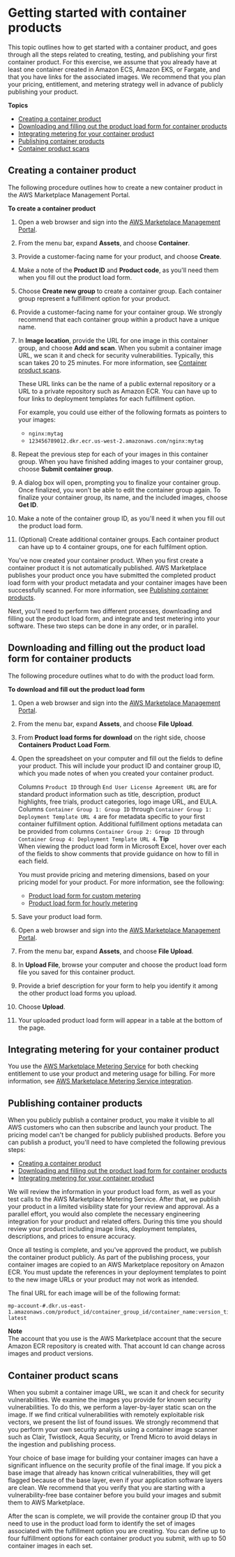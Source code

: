 # Getting started with container products<a name="container-product-getting-started"></a>

This topic outlines how to get started with a container product, and goes through all the steps related to creating, testing, and publishing your first container product\. For this exercise, we assume that you already have at least one container created in Amazon ECS, Amazon EKS, or Fargate, and that you have links for the associated images\. We recommend that you plan your pricing, entitlement, and metering strategy well in advance of publicly publishing your product\.

**Topics**
+ [Creating a container product](#create-container-product)
+ [Downloading and filling out the product load form for container products](#container-product-load-form)
+ [Integrating metering for your container product](#getting-started-integrate-metering)
+ [Publishing container products](#container-product-publishing)
+ [Container product scans](#container-security)

## Creating a container product<a name="create-container-product"></a>

The following procedure outlines how to create a new container product in the AWS Marketplace Management Portal\.

**To create a container product**

1. Open a web browser and sign into the [AWS Marketplace Management Portal](http://aws.amazon.com/marketplace/management/)\.

1. From the menu bar, expand **Assets**, and choose **Container**\.

1. Provide a customer\-facing name for your product, and choose **Create**\.

1. Make a note of the **Product ID** and **Product code**, as you'll need them when you fill out the product load form\.

1. Choose **Create new group** to create a container group\. Each container group represent a fulfillment option for your product\.

1. Provide a customer\-facing name for your container group\. We strongly recommend that each container group within a product have a unique name\.

1. In **Image location**, provide the URL for one image in this container group, and choose **Add and scan**\. When you submit a container image URL, we scan it and check for security vulnerabilities\. Typically, this scan takes 20 to 25 minutes\. For more information, see [Container product scans](#container-security)\.

   These URL links can be the name of a public external repository or a URL to a private repository such as Amazon ECR\. You can have up to four links to deployment templates for each fulfillment option\.

   For example, you could use either of the following formats as pointers to your images: 
   +  `nginx:mytag` 
   +  `123456789012.dkr.ecr.us-west-2.amazonaws.com/nginx:mytag` 

1. Repeat the previous step for each of your images in this container group\. When you have finished adding images to your container group, choose **Submit container group**\.

1. A dialog box will open, prompting you to finalize your container group\. Once finalized, you won't be able to edit the container group again\. To finalize your container group, its name, and the included images, choose **Get ID**\.

1. Make a note of the container group ID, as you'll need it when you fill out the product load form\.

1. \(Optional\) Create additional container groups\. Each container product can have up to 4 container groups, one for each fulfilment option\.

You've now created your container product\. When you first create a container product it is not automatically published\. AWS Marketplace publishes your product once you have submitted the completed product load form with your product metadata and your container images have been successfully scanned\. For more information, see [Publishing container products](#container-product-publishing)\.

Next, you'll need to perform two different processes, downloading and filling out the product load form, and integrate and test metering into your software\. These two steps can be done in any order, or in parallel\.

## Downloading and filling out the product load form for container products<a name="container-product-load-form"></a>

The following procedure outlines what to do with the product load form\.

**To download and fill out the product load form**

1. Open a web browser and sign into the [AWS Marketplace Management Portal](http://aws.amazon.com/marketplace/management/)\.

1. From the menu bar, expand **Assets**, and choose **File Upload**\.

1. From **Product load forms for download** on the right side, choose **Containers Product Load Form**\.

1. Open the spreadsheet on your computer and fill out the fields to define your product\. This will include your product ID and container group ID, which you made notes of when you created your container product\.

   Columns `Product ID` through `End User License Agreement URL` are for standard product information such as title, description, product highlights, free trials, product categories, logo image URL, and EULA\. Columns `Container Group 1: Group ID` through `Container Group 1: Deployment Template URL 4` are for metadata specific to your first container fulfillment option\. Additional fulfillment options metadata can be provided from columns `Container Group 2: Group ID` through `Container Group 4: Deployment Template URL 4`\.
**Tip**  
When viewing the product load form in Microsoft Excel, hover over each of the fields to show comments that provide guidance on how to fill in each field\. 

   You must provide pricing and metering dimensions, based on your pricing model for your product\. For more information, see the following:
   + [Product load form for custom metering](container-metering-meterusage.md#custom-metering-product-load-form)
   + [Product load form for hourly metering](container-metering-registerusage.md#hourly-metering-product-load-form)

1. Save your product load form\.

1. Open a web browser and sign into the [AWS Marketplace Management Portal](http://aws.amazon.com/marketplace/management/)\.

1. From the menu bar, expand **Assets**, and choose **File Upload**\.

1. In **Upload File**, browse your computer and choose the product load form file you saved for this container product\.

1. Provide a brief description for your form to help you identify it among the other product load forms you upload\.

1. Choose **Upload**\.

1. Your uploaded product load form will appear in a table at the bottom of the page\.

## Integrating metering for your container product<a name="getting-started-integrate-metering"></a>

You use the [AWS Marketplace Metering Service](https://docs.aws.amazon.com/marketplacemetering/latest/APIReference/Welcome.html) for both checking entitlement to use your product and metering usage for billing\. For more information, see [AWS Marketplace Metering Service integration](entitlement-and-metering-for-paid-products.md)\.

## Publishing container products<a name="container-product-publishing"></a>

When you publicly publish a container product, you make it visible to all AWS customers who can then subscribe and launch your product\. The pricing model can't be changed for publicly published products\. Before you can publish a product, you'll need to have completed the following previous steps:
+ [Creating a container product](#create-container-product)
+ [Downloading and filling out the product load form for container products](#container-product-load-form)
+ [Integrating metering for your container product](#getting-started-integrate-metering)

We will review the information in your product load form, as well as your test calls to the AWS Marketplace Metering Service\. After that, we publish your product in a limited visibility state for your review and approval\. As a parallel effort, you would also complete the necessary engineering integration for your product and related offers\. During this time you should review your product including image links, deployment templates, descriptions, and prices to ensure accuracy\.

Once all testing is complete, and you've approved the product, we publish the container product publicly\. As part of the publishing process, your container images are copied to an AWS Marketplace repository on Amazon ECR\. You must update the references in your deployment templates to point to the new image URLs or your product may not work as intended\.

 The final URL for each image will be of the following format: 

```
mp-account-#.dkr.us-east-1.amazonaws.com/product_id/container_group_id/container_name:version_title-latest
```

**Note**  
The account that you use is the AWS Marketplace account that the secure Amazon ECR repository is created with\. That account Id can change across images and product versions\.

## Container product scans<a name="container-security"></a>

When you submit a container image URL, we scan it and check for security vulnerabilities\. We examine the images you provide for known security vulnerabilities\. To do this, we perform a layer\-by\-layer static scan on the image\. If we find critical vulnerabilities with remotely exploitable risk vectors, we present the list of found issues\. We strongly recommend that you perform your own security analysis using a container image scanner such as Clair, Twistlock, Aqua Security, or Trend Micro to avoid delays in the ingestion and publishing process\. 

Your choice of base image for building your container images can have a significant influence on the security profile of the final image\. If you pick a base image that already has known critical vulnerabilities, they will get flagged because of the base layer, even if your application software layers are clean\. We recommend that you verify that you are starting with a vulnerability\-free base container before you build your images and submit them to AWS Marketplace\. 

After the scan is complete, we will provide the container group ID that you need to use in the product load form to identify the set of images associated with the fulfillment option you are creating\. You can define up to four fulfillment options for each container product you submit, with up to 50 container images in each set\. 